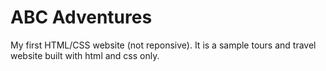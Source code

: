 # ABC Adventures
My first HTML/CSS website (not reponsive). It is a sample tours and travel website built with html and css only. 
